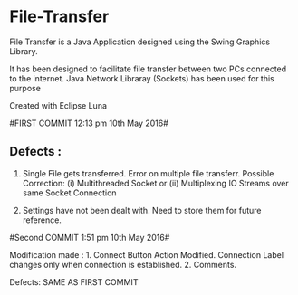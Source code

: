 # File-Transfer

File Transfer is a Java Application designed using the Swing Graphics Library.

It has been designed to facilitate file transfer between two PCs connected to the internet. 
Java Network Libraray (Sockets) has been used for this purpose

Created with Eclipse Luna 


#FIRST COMMIT 12:13 pm  10th May 2016#

Defects :
---------
1. Single File gets transferred. Error on multiple file transferr. 
	Possible Correction: (i)  Multithreaded Socket or 
						 (ii) Multiplexing IO Streams over same Socket Connection

2. Settings have not been dealt with. Need to store them for future reference.

#Second COMMIT 1:51 pm 10th May 2016#
 
Modification made : 1. Connect Button Action Modified. Connection Label changes
  						only when connection is established.
  					 2. Comments.

Defects: SAME AS FIRST COMMIT
